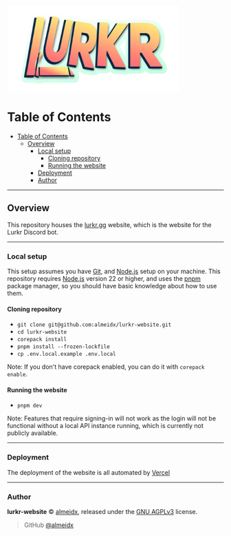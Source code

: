 <img src="./src/assets/banner.webp" alt="Lurkr bot banner" height="200" />

# Table of Contents

- [Table of Contents](#table-of-contents)
  - [Overview](#overview)
    - [Local setup](#local-setup)
      - [Cloning repository](#cloning-repository)
      - [Running the website](#running-the-website)
    - [Deployment](#deployment)
    - [Author](#author)

---

## Overview

This repository houses the [lurkr.gg] website, which is the website for the Lurkr Discord bot.

---

### Local setup

This setup assumes you have [Git], and [Node.js] setup on your machine.
This repository requires [Node.js] version 22 or higher, and uses the [pnpm] package manager,
so you should have basic knowledge about how to use them.

#### Cloning repository

- `git clone git@github.com:almeidx/lurkr-website.git`
- `cd lurkr-website`
- `corepack install`
- `pnpm install --frozen-lockfile`
- `cp .env.local.example .env.local`

Note: If you don't have corepack enabled, you can do it with `corepack enable`.

#### Running the website

- `pnpm dev`

Note: Features that require signing-in will not work as the login will not be functional without a local API instance
running, which is currently not publicly available.

---

### Deployment

The deployment of the website is all automated by [Vercel]

---

### Author

**lurkr-website** © [almeidx], released under the [GNU AGPLv3] license.

> GitHub [@almeidx]

[lurkr.gg]: https://lurkr.gg
[git]: https://git-scm.com/
[node.js]: https://nodejs.org
[vercel]: https://vercel.com
[pnpm]: https://pnpm.io/
[gnu agplv3]: https://github.com/almeidx/lurkr-website/blob/main/LICENSE
[almeidx]: https://almeidx.dev
[@almeidx]: https://github.com/almeidx
